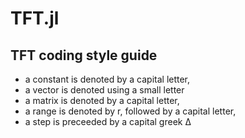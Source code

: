 # TFT.jl



## TFT coding style guide

- a constant is denoted by a capital letter,
- a vector is denoted using a small letter
- a matrix is denoted by a capital letter,
- a range is denoted by r, followed by a capital letter,
- a step is preceeded by a capital greek Δ